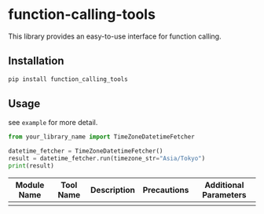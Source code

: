 # function-calling-tools

This library provides an easy-to-use interface for function calling.

## Installation

```bash
pip install function_calling_tools
```

## Usage

see `example` for more detail.

```python
from your_library_name import TimeZoneDatetimeFetcher

datetime_fetcher = TimeZoneDatetimeFetcher()
result = datetime_fetcher.run(timezone_str="Asia/Tokyo")
print(result)
```

| Module Name | Tool Name | Description | Precautions | Additional Parameters |
| ----------- | --------- | ----------- | ----------- | --------------------- |
|             |           |             |             |                       |
